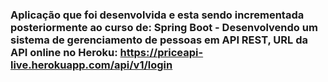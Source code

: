 ### Aplicação que foi desenvolvida e esta sendo incrementada posteriormente ao curso de: Spring Boot - Desenvolvendo um sistema de gerenciamento de pessoas em API REST, URL da API online no Heroku: https://priceapi-live.herokuapp.com/api/v1/login
